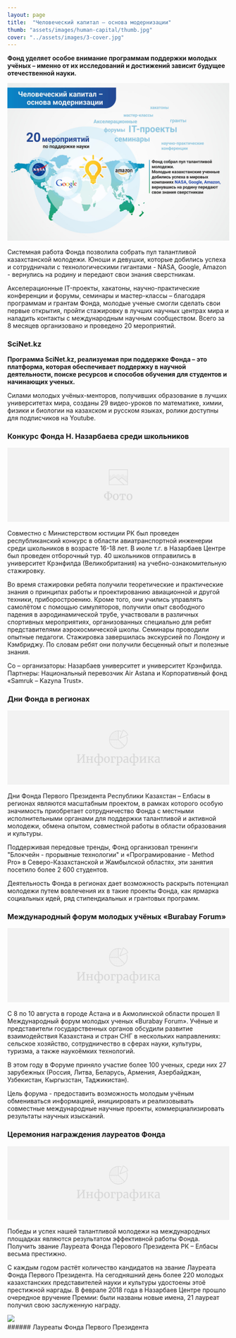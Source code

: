 ```yaml
---
layout: page
title:  "Человеческий капитал — основа модернизации"
thumb: "assets/images/human-capital/thumb.jpg"
cover: "../assets/images/3-cover.jpg"
---
```


**Фонд уделяет особое внимание программам поддержки молодых учёных – именно от
их исследований и достижений зависит будущее отечественной науки.**

![](../assets/images/human-capital/main-infographic.jpg)

<div class="expandable-content" markdown="1">
Системная работа Фонда позволила собрать пул талантливой казахстанской молодежи.
Юноши и девушки, которые добились успеха и сотрудничали с технологическими
гигантами - NASA, Google, Amazon - вернулись на родину и передают свои
знания сверстникам.

Акселерационные IT-проекты, хакатоны, научно-практические конференции и форумы,
семинары и мастер-классы – благодаря программам и грантам Фонда, молодые ученые
смогли сделать свои первые открытия, пройти стажировку в лучших научных центрах
мира и наладить контакты с международным научным сообществом. Всего за 8
месяцев организовано и проведено 20 мероприятий.  

### SciNet.kz

**Программа SciNet.kz, реализуемая при поддержке Фонда – это платформа,
которая обеспечивает поддержку в научной деятельности, поиске ресурсов и
способов обучения для студентов и начинающих ученых.**

Силами молодых учёных-менторов, получивших образование в лучших университетах
мира, созданы 29 видео-уроков по математике, химии, физики и биологии на
казахском и русском языках, ролики доступны для подписчиков на Youtube.


### Конкурс Фонда Н. Назарбаева среди школьников

![](../assets/images/placeholder-image.png)

Совместно с Министерством юстиции РК был проведен республиканский конкурс в
области авиатранспортной инженерии среди школьников в возрасте 16-18 лет. В
июле т.г. в Назарбаев Центре был проведен отборочный тур. 40 школьников
отправились в университет Крэнфилда (Великобритания) на учебно-ознакомительную
стажировку.

Во время стажировки ребята получили теоретические и практические знания о
принципах работы и проектированию авиационной и другой техники, приборостроению.
Кроме того, они учились управлять самолётом с помощью симуляторов, получили опыт
свободного падения в аэродинамической трубе, участвовали в различных спортивных
мероприятиях, организованных специально для ребят представителями
аэрокосмической школы. Семинары проводили опытные педагоги.
Стажировка завершилась экскурсией по Лондону и Кэмбриджу.
По словам ребят они получили бесценный опыт и полезные знания.

Со – организаторы: Назарбаев университет и университет Крэнфилда. Партнеры:
Национальный перевозчик Air Astana и Корпоративный фонд «Samruk – Kazyna Trust».


### Дни Фонда в регионах

![](../assets/images/placeholder-infographic.png)

Дни Фонда Первого Президента Республики Казахстан – Елбасы в регионах являются
масштабным проектом, в рамках которого особую значимость приобретает
сотрудничество Фонда с местными исполнительными органами для поддержки
талантливой и активной молодежи, обмена опытом, совместной работы в
области образования и культуры.

Поддерживая передовые тренды, Фонд организовал тренинги "Блокчейн - прорывные
технологии" и «Програмирование - Method Pro» в Северо-Казахстанской и
Жамбылской областях, эти занятия посетило более 2 600 студентов.

Деятельность Фонда в регионах дает возможность раскрыть потенциал молодежи
путем вовлечения их в такие проекты Фонда, как ярмарка социальных идей, ряд
стипендиальных и грантовых программ.


### Международный форум молодых учёных «Burabay Forum»

![](../assets/images/placeholder-infographic.png)

С 8 по 10 августа в городе Астана и в Акмолинской области прошел II
Международный форум молодых ученых «Burabay Forum». Учёные и представители
государственных органов обсудили развитие взаимодействия Казахстана и стран
СНГ в нескольких направлениях: сельское хозяйство, сотрудничество в сферах
науки, культуры, туризма, а также наукоёмких технологий.

В этом году в Форуме приняло участие более 100 ученых, среди них 27 зарубежных
(Россия, Литва, Беларусь, Армения, Азербайджан, Узбекистан, Кыргызстан, Таджикистан).

Цель форума - предоставить возможность молодым учёным обмениваться информацией,
инициировать и реализовывать совместные международные научные проекты,
коммерциализировать результаты научных изысканий.


### Церемония награждения лауреатов Фонда

![](../assets/images/placeholder-infographic.png)

Победы и успех нашей талантливой молодежи на международных площадках являются
результатом эффективной работы Фонда. Получить звание Лауреата Фонда Перового
Президента РК – Елбасы весьма престижно.

С каждым годом растёт количество кандидатов на звание Лауреата Фонда Первого
Президента. На сегодняшний день более 220 молодых казахстанских представителей
науки и культуры удостоены этоё престижной наргады. В феврале 2018 года в
Назарбаев Центре прошло очередное вручение Премии: были названы новые имена,
21 лауреат получил свою заслуженную награду.

<div class="fw">
<img src="../assets/images/3-panno.png" />
</div>
###### Лауреаты Фонда Первого Президента

</div>
